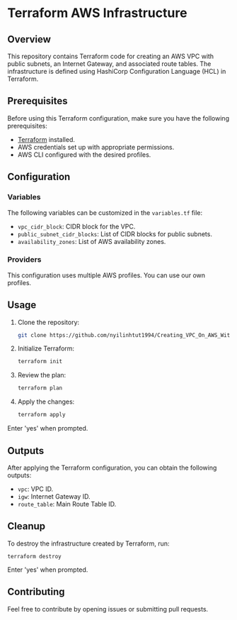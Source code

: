 # Terraform AWS Infrastructure

## Overview

This repository contains Terraform code for creating an AWS VPC with public subnets, an Internet Gateway, and associated route tables. The infrastructure is defined using HashiCorp Configuration Language (HCL) in Terraform.

## Prerequisites

Before using this Terraform configuration, make sure you have the following prerequisites:

- [Terraform](https://www.terraform.io/downloads.html) installed.
- AWS credentials set up with appropriate permissions.
- AWS CLI configured with the desired profiles.

## Configuration

### Variables

The following variables can be customized in the `variables.tf` file:

- `vpc_cidr_block`: CIDR block for the VPC.
- `public_subnet_cidr_blocks`: List of CIDR blocks for public subnets.
- `availability_zones`: List of AWS availability zones.

### Providers

This configuration uses multiple AWS profiles. You can use our own profiles.

## Usage

1. Clone the repository:

   ```bash
   git clone https://github.com/nyilinhtut1994/Creating_VPC_On_AWS_With_Terraform.git

2. Initialize Terraform:

    ```bash
    terraform init

3. Review the plan:

    ```bash
    terraform plan 

4. Apply the changes:

    ```bash
    terraform apply 

Enter 'yes' when prompted.

##  Outputs

After applying the Terraform configuration, you can obtain the following outputs:

* `vpc`: VPC ID.
* `igw`: Internet Gateway ID.
* `route_table`: Main Route Table ID.

## Cleanup

To destroy the infrastructure created by Terraform, run:

    terraform destroy 

Enter 'yes' when prompted.

## Contributing

Feel free to contribute by opening issues or submitting pull requests.
